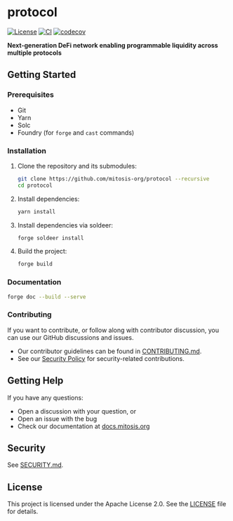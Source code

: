 # protocol

[![License](https://img.shields.io/badge/License-Apache%202.0-blue.svg)](LICENSE)
[![CI](https://github.com/mitosis-org/protocol/actions/workflows/test.yml/badge.svg)](https://github.com/mitosis-org/protocol/actions/workflows/test.yml)
[![codecov](https://codecov.io/gh/mitosis-org/protocol/branch/main/graph/badge.svg?token=N10BDMQSVX)](https://codecov.io/gh/mitosis-org/protocol)

**Next-generation DeFi network enabling programmable liquidity across multiple protocols**

## Getting Started

### Prerequisites

- Git
- Yarn
- Solc
- Foundry (for `forge` and `cast` commands)

### Installation

1. Clone the repository and its submodules:

   ```bash
   git clone https://github.com/mitosis-org/protocol --recursive
   cd protocol
   ```

2. Install dependencies:

   ```bash
   yarn install
   ```

3. Install dependencies via soldeer:

   ```bash
   forge soldeer install
   ```

4. Build the project:

   ```bash
   forge build
   ```

### Documentation

```bash
forge doc --build --serve
```

### Contributing

If you want to contribute, or follow along with contributor discussion, you can use our GitHub discussions and issues.

- Our contributor guidelines can be found in [CONTRIBUTING.md](CONTRIBUTING.md).
- See our [Security Policy](SECURITY.md) for security-related contributions.

## Getting Help

If you have any questions:

- Open a discussion with your question, or
- Open an issue with the bug
- Check our documentation at [docs.mitosis.org](https://docs.mitosis.org)

## Security

See [SECURITY.md](SECURITY.md).

## License

This project is licensed under the Apache License 2.0.
See the [LICENSE](LICENSE) file for details.
